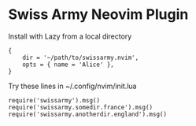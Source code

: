 # Swiss Army Neovim Plugin

Install with Lazy from a local directory

```shell
{
    dir = '~/path/to/swissarmy.nvim',
    opts = { name = 'Alice' },
}
```

Try these lines in ~/.config/nvim/init.lua

```shell
require('swissarmy').msg()
require('swissarmy.somedir.france').msg()
require('swissarmy.anotherdir.england').msg()
```
